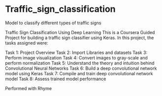 # Traffic_sign_classification
Model to classify different types of traffic signs

Traffic Sign Classification Using Deep Learning
This is a Coursera Guided Project for building a traffic sign classifier using Keras. In this project, the tasks assigned were:

Task 1: Project Overview
Task 2: Import Libraries and datasets
Task 3: Perform image visualization
Task 4: Convert images to gray-scale and perform normalization
Task 5: Understand the theory and intuition behind Convolutional Neural Networks
Task 6: Build a deep convolutional network model using Keras
Task 7: Compile and train deep convolutional network model
Task 8: Assess trained model performance


Performed with Rhyme

